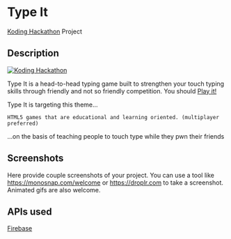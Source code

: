 # Type It

[Koding Hackathon](https://koding.com/Hackathon) Project

## Description

[![Koding Hackathon](https://raw.githubusercontent.com/koding/hackathon.submit/master/images/badge.png "Koding Hackathon")](https://koding.com/Hackathon)

Type It is a head-to-head typing game built to strengthen your touch typing skills through friendly and not so friendly competition.  You should [Play it!](http://typeit.appleskin.koding.io)

Type It is targeting this theme...
```
HTML5 games that are educational and learning oriented. (multiplayer preferred)
```
...on the basis of teaching people to touch type while they pwn their friends

## Screenshots

Here provide couple screenshots of your project. You can use a tool like https://monosnap.com/welcome or https://droplr.com to take a screenshot. Animated gifs are also welcome.


## APIs used

[Firebase](https://www.firebase.com/)